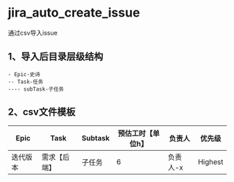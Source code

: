 # jira_auto_create_issue
通过csv导入issue

## 1、导入后目录层级结构

```
- Epic-史诗
-- Task-任务
---- subTask-子任务
```

## 2、csv文件模板


Epic|Task|Subtask|预估工时【单位h】|负责人|优先级
|----|----|----|----|----|----|
|迭代版本|需求【后端】|子任务|6|负责人-x|Highest|
